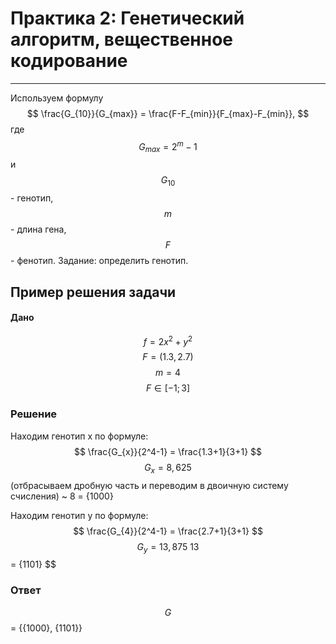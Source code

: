# Практика 2: Генетический алгоритм, вещественное кодирование 
___
Используем формулу
$$
\frac{G_{10}}{G_{max}} = \frac{F-F_{min}}{F_{max}-F_{min}}, 
$$
где $$G_{max}  = 2^m-1$$ и $$G_{10}$$ - генотип, $$m$$ - длина гена, $$F$$ - фенотип. Задание: определить генотип.

## Пример решения задачи

#### Дано 
$$
f = 2x^2+y^2$$
$$
F = (1.3, 2.7)$$
$$
m = 4$$
$$
F \in [-1; 3]$$

### Решение
Находим генотип x по формуле: $$
\frac{G_{x}}{2^4-1} = \frac{1.3+1}{3+1}
$$
$$G_{x} = 8,625$$ (отбрасываем дробную часть и переводим в двоичную систему счисления)  ~ 8 = {1000} 

Находим генотип y по формуле: 
$$
\frac{G_{4}}{2^4-1} = \frac{2.7+1}{3+1}
$$
$$
G_{y} = 13,875 ~ 13$$ = {1101} 
$$

### Ответ
$$G$$ = {{1000}, {1101}}
